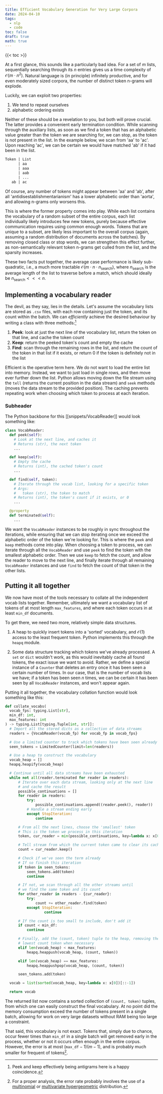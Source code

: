 ```yaml
---
title: Efficient Vocabulary Generation for Very Large Corpora
date: 2024-04-10
tags:
  - nlp
  - code
toc: false
draft: true
math: true
---
```


{{< toc >}}



At a first glance, this sounds like a particularly bad idea. For a set of $m$ lists, sequentially searching through its $n$ entries gives us a time complexity of $\mathcal{O}\left(m\cdot n^2\right)$. Natural language is (in principle) infinitely productive, and for even moderately sized corpora, the number of distinct token n-grams will explode.

Luckily, we can exploit two properties:

1. We tend to repeat ourselves
2. alphabetic ordering exists

Neither of these should be a revelation to you, but both will prove crucial. The latter provides a convenient early termination condition. While scanning through the auxiliary lists, as soon as we find a token that has an alphabetic value greater than the token we are searching for, we can stop, as the token is not present in the list. In the example below, we scan from 'aa' to 'ac'. Upon reaching 'ac', we can be certain we would have matched 'ab' if it had been in the list.

```txt
Token | List
      | aa
      | aaa
      | aab
      | ...
   ab | ac
```

Of course, any number of tokens might appear between 'aa' and 'ab', after all 'antidisestablishmentarianism' has a lower alphabetic order than 'aorta', and allowing n-grams only worsens this.

This is where the former property comes into play. While each list contains the vocabulary of a random subset of the entire corpus, each list individually likely introduces few new tokens, purely because effective communication requires using common enough words. Tokens that are unique to a subset, are likely less important to the overall corpus (again, assuming a random distribution of documents across the batches). By removing closed class or stop words, we can strengthen this effect further, as non-semantically relevant token n-grams get culled from the list, and the sparsity increases.

These two facts put together, the average case performance is likely sub-quadratic, i.e., a much more tractable $\mathcal{O}\left(m\cdot n\cdot n_{\text{search}}\right)$, where $n_{\text{search}}$ is the average length of the list to traverse before a match, which should ideally be $n_{\text{search}}<<< n$.

## Implementing a vocabulary reader

The devil, as they say, lies in the details. Let's assume the vocabulary lists are stored as `.csv` files, with each row containing just the token, and its count within the batch. We can *efficiently* achieve the desired behaviour by writing a class with three methods:[^1]

1. **Peek**: look at just the next line of the vocabulary list, return the token on that line, and cache the token count
2. **Keep**: return the peeked token's count and empty the cache
3. **Find**: scan through the remaining rows in the list, and return the count of the token in that list if it exists, or return 0 if the token is definitely not in the list

Efficient is the operative term here. We do not want to load the entire list into memory. Instead, we want to just load in single rows, and then move ever further down the list. Python allows moving down the file stream using the `tell` (returns the current position in the data stream) and `seek` methods (moves the data stream to the provided position). The caching prevents repeating work when choosing which token to process at each iteration.

### Subheader

The Python backbone for this [[snippets/VocabReader]] would look something like:

```python
class VocabReader:
  def peek(self):
    # Look at the next line, and caches it
    # Returns (str), the next token
    ...

  def keep(self):
    # Empty the cache
    # Returns (int), the cached token's count
    ...

  def find(self, token):
    # Iterate through the vocab list, looking for a specific token
    # Args:
    #   token (str), the token to match
    # Returns (int), the token's count if it exists, or 0
    ...

  @property
  def terminated(self):
    ...
```

We want the `VocabReader` instances to be roughly in sync throughout the iterations, while ensuring that we can stop iterating once we exceed the alphabetic order of the token we're looking for. This is where the `peek` and `keep` methods come into play. When choosing a token to process, we can iterate through all the `VocabReader` and use `peek` to find the token with the smallest alphabetic order. Then we use `keep` to fetch the count, and allow the reader to move to the next line, and finally iterate through all remaining `VocabReader` instances and use `find` to fetch the count of that token in the other lists.

## Putting it all together

We now have most of the tools necessary to collate all the independent vocab lists together. Remember, ultimately we want a vocabulary list of tokens of at most length `max_features`, and where each token occurs in at least `min_df` documents.

To get there, we need two more, relatively simple data structures.

1. A heap to quickly insert tokens into a 'sorted' vocabulary, and $\mathcal{O}(1)$ access to the least frequent token. Python implements this through the `heapq` module.

2. Some data structure tracking which tokens we've already processed. A `set` or `dict` wouldn't work, as this would inevitably cache all found tokens, the exact issue we want to avoid. Rather, we define a special instance of a `Counter` that deletes an entry once it has been seen a certain number of times. In our case, that is the number of vocab lists we have; if a token has been seen $n$ times, we can be certain it has been seen by all `VocabReader` instances, and won't appear again.

Putting it all together, the vocabulary collation function would look something like this:

```python
def collate_vocabs(
  vocab_fps: typing.List[str],
  min_df: int,
  max_features: int
) -> typing.List[typing.Tuple[int, str]]:
  # Import all the stored dicts as a collection of data streams
  readers = {VocabReader(vocab_fp) for vocab_fp in vocab_fps}

  # Use a limited counter to track which tokens have been seen already
  seen_tokens = LimitedCounter(limit=len(readers))

  # Use a heap to construct the vocabulary
  vocab_heap = []
  heapq.heapify(vocab_heap)

  # Continue until all data streams have been exhausted
  while not all(reader.terminated for reader in readers):
      # Iterate over each data stream, looking only at the next line
      # and cache the result
      possible_continuations = []
      for reader in readers:
          try:
              possible_continuations.append((reader.peek(), reader))
          # Handle a stream ending early
          except StopIteration:
              continue

      # From all the next lines, choose the 'smallest' token
      # This is the token we process in this iteration
      token, cur_reader = min(possible_continuations, key=lambda x: x[0])

      # Tell stream from which the current token came to clear its cache
      count = cur_reader.keep()

      # Check if we've seen the term already
      # If so finish this iteration
      if token in seen_tokens:
          seen_tokens.add(token)
          continue

      # If not, we scan through all the other streams until
      # we find the same token and its count
      for other_reader in readers - {cur_reader}:
          try:
              count += other_reader.find(token)
          except StopIteration:
                  continue

      # If the count is too small to include, don't add it
      if count < min_df:
          continue

      # Finally, add the (count, token) tuple to the heap, removing the
      # lowest count token when necessary
      elif len(vocab_heap) < max_features:
          heapq.heappush(vocab_heap, (count, token))

      elif len(vocab_heap) == max_features:
          heapq.heappushpop(vocab_heap, (count, token))

      seen_tokens.add(token)

  vocab = list(sorted(vocab_heap, key=lambda x: x[0])[::-1])

  return vocab
```

The returned list now contains a sorted collection of `(count, token)` tuples, from which one can easily construct the final vocabulary. At no point did the memory consumption exceed the number of tokens present in a single batch, allowing for work on very large datasets without RAM being too large a constraint.

That said, this vocabulary is not exact. Tokens that, simply due to chance, occur fewer times than `min_df` in a single batch will get removed early in the process, whether or not it occurs often enough in the entire corpus. However, the error is at most $(\mathtt{max\_df}-1)(m-1)$, and is probably much smaller for frequent of tokens[^2].

[^1]: Peek and keep effectively being antigrams here is a happy coincidence.

[^2]: For a proper analysis, the error rate probably involves the use of a [multinomial](https://en.wikipedia.org/wiki/Multinomial_distribution) or [multivariate hypergeometric](https://en.wikipedia.org/wiki/Hypergeometric_distribution#Multivariate_hypergeometric_distribution) distribution.